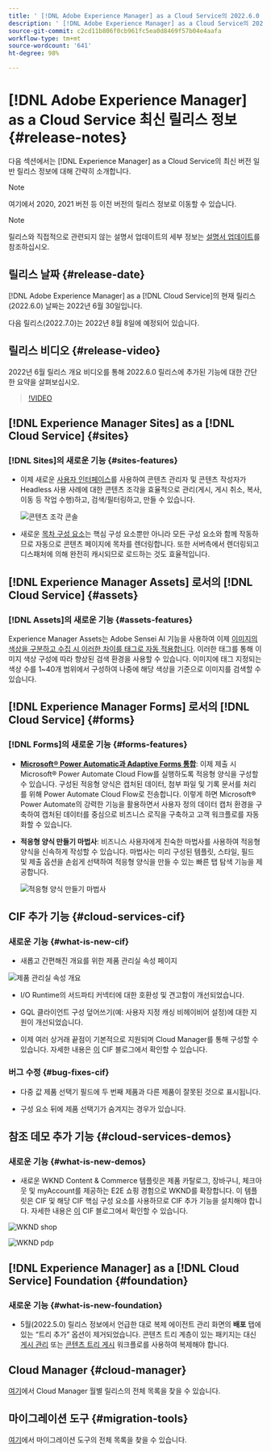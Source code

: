 ```yaml
---
title: ' [!DNL Adobe Experience Manager] as a Cloud Service의 2022.6.0 릴리스 정보입니다.'
description: ' [!DNL Adobe Experience Manager] as a Cloud Service의 2022.6.0 릴리스 정보입니다.'
source-git-commit: c2cd11b806f0cb961fc5ea0d8469f57b04e4aafa
workflow-type: tm+mt
source-wordcount: '641'
ht-degree: 98%

---
```



# [!DNL Adobe Experience Manager] as a Cloud Service 최신 릴리스 정보 {#release-notes}

다음 섹션에서는 [!DNL Experience Manager] as a Cloud Service의 최신 버전 일반 릴리스 정보에 대해 간략히 소개합니다.

>[!NOTE]
>
>여기에서 2020, 2021 버전 등 이전 버전의 릴리스 정보로 이동할 수 있습니다.

>[!NOTE]
>
>릴리스와 직접적으로 관련되지 않는 설명서 업데이트의 세부 정보는 [설명서 업데이트](https://experienceleague.adobe.com/docs/experience-manager-release-information/aem-release-updates/doc-updates/documentation-updates.html)를 참조하십시오.

## 릴리스 날짜 {#release-date}

[!DNL Adobe Experience Manager] as a [!DNL Cloud Service]의 현재 릴리스(2022.6.0) 날짜는 2022년 6월 30일입니다.

다음 릴리스(2022.7.0)는 2022년 8월 8일에 예정되어 있습니다.

## 릴리스 비디오 {#release-video}

2022년 6월 릴리스 개요 비디오를 통해 2022.6.0 릴리스에 추가된 기능에 대한 간단한 요약을 살펴보십시오.

>[!VIDEO](https://video.tv.adobe.com/v/344308/?quality=12)

## [!DNL Experience Manager Sites] as a [!DNL Cloud Service] {#sites}

### [!DNL Sites]의 새로운 기능 {#sites-features}

* 이제 새로운 [사용자 인터페이스](/help/sites-cloud/administering/content-fragments/content-fragments-console.md)를 사용하여 콘텐츠 관리자 및 콘텐츠 작성자가 Headless 사용 사례에 대한 콘텐츠 조각을 효율적으로 관리(게시, 게시 취소, 복사, 이동 등 작업 수행)하고, 검색/필터링하고, 만들 수 있습니다.

   ![콘텐츠 조각 콘솔](/help/release-notes/assets/cf-ui.png)

* 새로운 [목차 구성 요소](https://experienceleague.adobe.com/docs/experience-manager-core-components/using/components/tableofcontents.html)는 핵심 구성 요소뿐만 아니라 모든 구성 요소와 함께 작동하므로 자동으로 콘텐츠 페이지에 목차를 렌더링합니다. 또한 서버측에서 렌더링되고 디스패처에 의해 완전히 캐시되므로 로드하는 것도 효율적입니다.

## [!DNL Experience Manager Assets] 로서의 [!DNL Cloud Service] {#assets}

### [!DNL Assets]의 새로운 기능 {#assets-features}

Experience Manager Assets는 Adobe Sensei AI 기능을 사용하여 이제 [이미지의 색상을 구분하고 수집 시 이러한 차이를 태그로 자동 적용합니다](/help/assets/color-tag-images.md). 이러한 태그를 통해 이미지 색상 구성에 따라 향상된 검색 환경을 사용할 수 있습니다. 이미지에 태그 지정되는 색상 수를 1~40개 범위에서 구성하여 나중에 해당 색상을 기준으로 이미지를 검색할 수 있습니다.

## [!DNL Experience Manager Forms] 로서의 [!DNL Cloud Service] {#forms}

### [!DNL Forms]의 새로운 기능 {#forms-features}

* **[Microsoft® Power Automatic과 Adaptive Forms 통합](/help/forms/forms-microsoft-power-automate-integration.md)**: 이제 제출 시 Microsoft® Power Automate Cloud Flow를 실행하도록 적응형 양식을 구성할 수 있습니다. 구성된 적응형 양식은 캡처된 데이터, 첨부 파일 및 기록 문서를 처리를 위해 Power Automate Cloud Flow로 전송합니다. 이렇게 하면 Microsoft® Power Automate의 강력한 기능을 활용하면서 사용자 정의 데이터 캡처 환경을 구축하여 캡처된 데이터를 중심으로 비즈니스 로직을 구축하고 고객 워크플로를 자동화할 수 있습니다.

* **적응형 양식 만들기 마법사**: 비즈니스 사용자에게 친숙한 마법사를 사용하여 적응형 양식을 신속하게 작성할 수 있습니다. 마법사는 미리 구성된 템플릿, 스타일, 필드 및 제출 옵션을 손쉽게 선택하여 적응형 양식을 만들 수 있는 빠른 탭 탐색 기능을 제공합니다.

   ![적응형 양식 만들기 마법사](/help/release-notes/assets/wizard.png)

## CIF 추가 기능 {#cloud-services-cif}

### 새로운 기능 {#what-is-new-cif}

* 새롭고 간편해진 개요를 위한 제품 관리실 속성 페이지

![제품 관리실 속성 개요](/help/assets/CIF/product_cockpit_properties_overview.png)

* I/O Runtime의 서드파티 커넥터에 대한 호환성 및 견고함이 개선되었습니다.

* GQL 클라이언트 구성 덮어쓰기(예: 사용자 지정 캐싱 비헤이비어 설정)에 대한 지원이 개선되었습니다.

* 이제 여러 상거래 끝점이 기본적으로 지원되며 Cloud Manager를 통해 구성할 수 있습니다. 자세한 내용은 [이](https://medium.com/adobetech/use-aem-as-a-cloud-service-with-multiple-adobe-commerce-systems-9295612a9554) CIF 블로그에서 확인할 수 있습니다.


### 버그 수정 {#bug-fixes-cif}

* 다중 값 제품 선택기 필드에 두 번째 제품과 다른 제품이 잘못된 것으로 표시됩니다.

* 구성 요소 뒤에 제품 선택기가 숨겨지는 경우가 있습니다.

## 참조 데모 추가 기능 {#cloud-services-demos}

### 새로운 기능 {#what-is-new-demos}

* 새로운 WKND Content &amp; Commerce 템플릿은 제품 카탈로그, 장바구니, 체크아웃 및 myAccount를 제공하는 E2E 쇼핑 경험으로 WKND를 확장합니다. 이 템플릿은 CIF 및 해당 CIF 핵심 구성 요소를 사용하므로 CIF 추가 기능을 설치해야 합니다. 자세한 내용은 [이](https://medium.com/adobetech/learn-how-to-create-a-shoppable-experience-with-the-new-wknd-reference-site-and-cif-b3b2c161f67e) CIF 블로그에서 확인할 수 있습니다.

![WKND shop](/help/assets/CIF/wknd_shop.png)

![WKND pdp](/help/assets/CIF/wknd_pdp.png)

## [!DNL Experience Manager] as a [!DNL Cloud Service] Foundation {#foundation}

### 새로운 기능 {#what-is-new-foundation}

* 5월(2022.5.0) 릴리스 정보에서 언급한 대로 복제 에이전트 관리 화면의 **배포** 탭에 있는 “트리 추가” 옵션이 제거되었습니다. 콘텐츠 트리 계층이 있는 패키지는 대신 [게시 관리](/help/operations/replication.md#manage-publication) 또는 [콘텐츠 트리 게시](/help/operations/replication.md#manage-publication#publish-content-tree-workflow) 워크플로를 사용하여 복제해야 합니다.

## Cloud Manager {#cloud-manager}

[여기](/help/implementing/cloud-manager/release-notes-cloud-manager/release-notes-cm-current.md)에서 Cloud Manager 월별 릴리스의 전체 목록을 찾을 수 있습니다.

## 마이그레이션 도구 {#migration-tools}

[여기](/help/journey-migration/release-notes/release-notes-migration-tools-current.md)에서 마이그레이션 도구의 전체 목록을 찾을 수 있습니다.
